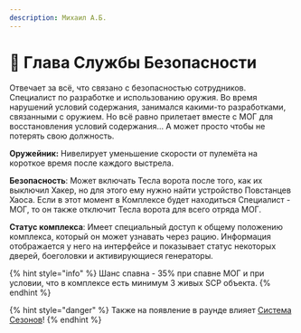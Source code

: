 ```yaml
---
description: Михаил А.Б.
---
```


# 👮 Глава Службы Безопасности

Отвечает за всё, что связано с безопасностью сотрудников. Специалист по разработке и использованию оружия. Во время нарушений условий содержания, занимался какими-то разработками, связанными с оружием. Но всё равно прилетает вместе с МОГ для восстановления условий содержания... А может просто чтобы не потерять свою должность.

**Оружейник:** Нивелирует уменьшение скорости от пулемёта на короткое время после каждого выстрела.

**Безопасность**: Может включать Тесла ворота после того, как их выключил Хакер, но для этого ему нужно найти устройство Повстанцев Хаоса. Если в этот момент в Комплексе будет находиться Специалист - МОГ, то он также отключит Тесла ворота для всего отряда МОГ.

**Статус комплекса**: Имеет специальный доступ к общему положению комплекса, который он может узнавать через рацию. Информация отображается у него на интерфейсе и показывает статус некоторых дверей, боеголовки и активирующиеся генераторы.

{% hint style="info" %}
Шанс спавна - 35% при спавне МОГ и при условии, что в комплексе есть минимум 3 живых SCP объекта.
{% endhint %}

{% hint style="danger" %}
Также на появление в раунде влияет [Система Сезонов](../../server-systems/seasons-system.md)!
{% endhint %}
